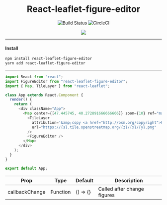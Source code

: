 <h1 align="center" size="40">React-leaflet-figure-editor</h1>

<div align="center">
  
[![Build Status](https://travis-ci.org/argonavt11/react-leaflet-figure-editor.svg?branch=master)](https://travis-ci.org/argonavt11/react-leaflet-figure-editor)
[![CircleCI](https://circleci.com/gh/argonavt11/react-leaflet-figure-editor.svg?style=svg)](https://circleci.com/gh/argonavt11)

![](https://github.com/argonavt11/react-leaflet-figure-editor/blob/master/public/demo.gif?raw=true)

</div>

---

#### Install

```sh
npm install react-leaflet-figure-editor
yarn add react-leaflet-figure-editor
```
---
```javascript
import React from "react";
import FigureEditor from "react-leaflet-figure-editor";
import { Map, TileLayer } from "react-leaflet";

class App extends React.Component {
  render() {
    return (
      <div className="App">
        <Map center={[47.445745, 40.272891666666666]} zoom={10} ref="map">
          <TileLayer
            attribution='&amp;copy <a href="http://osm.org/copyright">OpenStreetMap</a> contributors'
            url="https://{s}.tile.openstreetmap.org/{z}/{x}/{y}.png"
          />
          <FigureEditor />
        </Map>
      </div>
    );
  }
}

export default App;

```

| Prop             | Type     | Default           | Description                                                                                                                                                                                |
| --------------- | ------- | ---------------- | ------------------------------------------------------------- |
| callbackChange    | Function    | () => {}    | Called after change figures                                                                                                                                                        |
